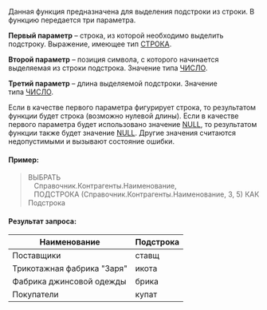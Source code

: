 Данная функция предназначена для выделения подстроки из строки. В функцию передается три параметра.

**Первый параметр** – строка, из которой необходимо выделить подстроку. Выражение, имеющее тип [СТРОКА](v8help://SyntaxHelperQueries/LitString).

**Второй параметр** – позиция символа, с которого начинается выделяемая из строки подстрока. Значение типа [ЧИСЛО](v8help://SyntaxHelperQueries/LitHum).

**Третий параметр** – длина выделяемой подстроки. Значение типа [ЧИСЛО](v8help://SyntaxHelperQueries/LitHum).

Если в качестве первого параметра фигурирует строка, то результатом функции будет строка (возможно нулевой длины). Если в качестве первого параметра будет использовано значение [NULL](v8help://SyntaxHelperQueries/NULL), то результатом функции также будет значение [NULL](v8help://SyntaxHelperQueries/NULL). Другие значения считаются недопустимыми и вызывают состояние ошибки.

#### Пример:

> ВЫБРАТЬ  
>    Справочник.Контрагенты.Наименование,  
>    ПОДСТРОКА (Справочник.Контрагенты.Наименование, 3, 5) КАК Подстрока

#### Результат запроса:

| **Наименование**           | **Подстрока** |
| -------------------------- | ------------- |
| Поставщики                 | ставщ         |
| Трикотажная фабрика "Заря" | икота         |
| Фабрика джинсовой одежды   | брика         |
| Покупатели                 | купат         |
